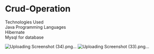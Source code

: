 # Crud-Operation<br/>
Technologies Used<br/>
Java Programming Languages<br/>
Hibernate<br/>
Mysql for database<br/>

![Uploading Screenshot (34).png…]()
![Uploading Screenshot (33).png…]()
